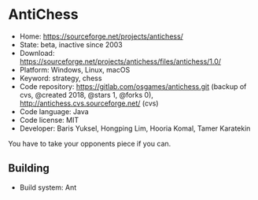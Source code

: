 # AntiChess

- Home: https://sourceforge.net/projects/antichess/
- State: beta, inactive since 2003
- Download: https://sourceforge.net/projects/antichess/files/antichess/1.0/
- Platform: Windows, Linux, macOS
- Keyword: strategy, chess
- Code repository: https://gitlab.com/osgames/antichess.git (backup of cvs, @created 2018, @stars 1, @forks 0), http://antichess.cvs.sourceforge.net/ (cvs)
- Code language: Java
- Code license: MIT
- Developer: Baris Yuksel, Hongping Lim, Hooria Komal, Tamer Karatekin

You have to take your opponents piece if you can.

## Building

- Build system: Ant
